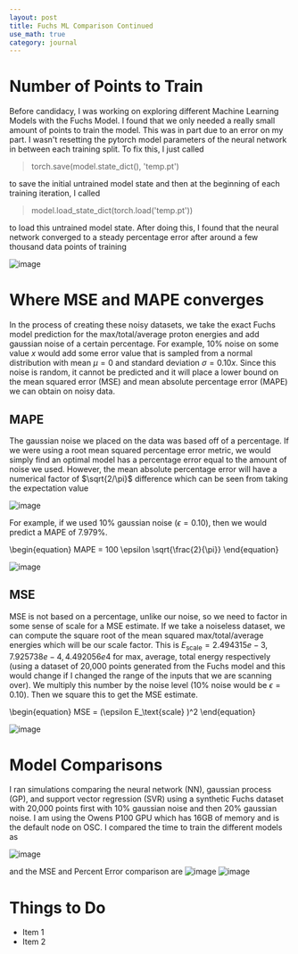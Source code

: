 ```yaml
---
layout: post
title: Fuchs ML Comparison Continued
use_math: true
category: journal
---
```


# Number of Points to Train
Before candidacy, I was working on exploring different Machine Learning Models with the Fuchs Model. I found that we only needed a really small amount of points to train the model. This was in part due to an error on my part. I wasn't resetting the pytorch model parameters of the neural network in between each training split. To fix this, I just called

> torch.save(model.state_dict(), 'temp.pt')

to save the initial untrained model state and then at the beginning of each training iteration, I called

> model.load_state_dict(torch.load('temp.pt'))

to load this untrained model state. After doing this, I found that the neural network converged to a steady percentage error after around a few thousand data points of training

![image](https://user-images.githubusercontent.com/98538788/231851369-7f811a69-1022-44cf-a26c-af0b81942d5f.png)


# Where MSE and MAPE converges

In the process of creating these noisy datasets, we take the exact Fuchs model prediction for the max/total/average proton energies and add gaussian noise of a certain percentage. For example, 10% noise on some value $x$ would add some error value that is sampled from a normal distribution with mean $\mu = 0$ and standard deviation $\sigma = 0.10 x$. Since this noise is random, it cannot be predicted and it will place a lower bound on the mean squared error (MSE) and mean absolute percentage error (MAPE) we can obtain on noisy data. 

##  MAPE
The gaussian noise we placed on the data was based off of a percentage. If we were using a root mean squared percentage error metric, we would simply find an optimal model has a percentage error equal to the amount of noise we used. However, the mean absolute percentage error will have a numerical factor of $\sqrt{2/\pi}$ difference which can be seen from taking the expectation value 

![image](https://user-images.githubusercontent.com/98538788/231863807-ecadae7d-aeef-4f89-ae1c-a4abf56a3184.png)

For example, if we used 10% gaussian noise ($\epsilon = 0.10$), then we would predict a MAPE of 7.979%.

\begin{equation}
    MAPE = 100 \epsilon \sqrt{\frac{2}{\pi}}
\end{equation}

![image](https://user-images.githubusercontent.com/98538788/231864279-059541af-4958-42a7-8527-188d020ed408.png)


## MSE
MSE is not based on a percentage, unlike our noise, so we need to factor in some sense of scale for a MSE estimate. If we take a noiseless dataset, we can compute the square root of the mean squared max/total/average energies which will be our scale factor. This is $E_\text{scale} = {2.494315e-3, 7.925738e-4, 4.492056e4}$ for max, average, total energy respectively (using a dataset of 20,000 points generated from the Fuchs model and this would change if I changed the range of the inputs that we are scanning over). We multiply this number by the noise level (10% noise would be $\epsilon = 0.10$). Then we square this to get the MSE estimate. 

\begin{equation}
  MSE = (\epsilon E_\text{scale} )^2
\end{equation}

![image](https://user-images.githubusercontent.com/98538788/231866684-10d0ccfb-18fa-4a5c-b06a-3a172ac33932.png)

# Model Comparisons

I ran simulations comparing the neural network (NN), gaussian process (GP), and support vector regression (SVR) using a synthetic Fuchs dataset with 20,000 points first with 10% gaussian noise and then 20% gaussian noise. I am using the Owens P100 GPU which has 16GB of memory and is the default node on OSC. I compared the time to train the different models as 

![image](https://user-images.githubusercontent.com/98538788/232103022-e263f61d-c6d8-4f99-a133-1a717d49ec66.png)

and the MSE and Percent Error comparison are 
![image](https://user-images.githubusercontent.com/98538788/232103121-4fc561ee-1499-4d37-8000-b0072e4045ed.png) ![image](https://user-images.githubusercontent.com/98538788/232103160-5e0a3614-0f1b-4ea4-8461-83aba4b0b4ba.png)



 
# Things to Do
- Item 1
- Item 2
